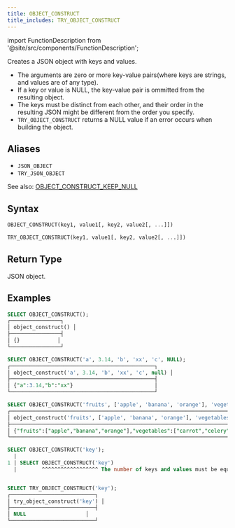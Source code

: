 ```yaml
---
title: OBJECT_CONSTRUCT
title_includes: TRY_OBJECT_CONSTRUCT
---
```

import FunctionDescription from '@site/src/components/FunctionDescription';

<FunctionDescription description="Introduced or updated: v1.2.762"/>

Creates a JSON object with keys and values.

- The arguments are zero or more key-value pairs(where keys are strings, and values are of any type).
- If a key or value is NULL, the key-value pair is ommitted from the resulting object.
- The keys must be distinct from each other, and their order in the resulting JSON might be different from the order you specify.
- `TRY_OBJECT_CONSTRUCT` returns a NULL value if an error occurs when building the object.

## Aliases

- `JSON_OBJECT`
- `TRY_JSON_OBJECT`

See also: [OBJECT_CONSTRUCT_KEEP_NULL](object-construct-keep-null.md)

## Syntax

```sql
OBJECT_CONSTRUCT(key1, value1[, key2, value2[, ...]])

TRY_OBJECT_CONSTRUCT(key1, value1[, key2, value2[, ...]])
```

## Return Type

JSON object.

## Examples

```sql
SELECT OBJECT_CONSTRUCT();
┌────────────────┐
│ object_construct() │
├────────────────┤
│ {}            │
└────────────────┘

SELECT OBJECT_CONSTRUCT('a', 3.14, 'b', 'xx', 'c', NULL);
┌──────────────────────────────────────────────┐
│ object_construct('a', 3.14, 'b', 'xx', 'c', null) │
├──────────────────────────────────────────────┤
│ {"a":3.14,"b":"xx"}                          │
└──────────────────────────────────────────────┘

SELECT OBJECT_CONSTRUCT('fruits', ['apple', 'banana', 'orange'], 'vegetables', ['carrot', 'celery']);
┌──────────────────────────────────────────────────────────────────────────────────────────┐
│ object_construct('fruits', ['apple', 'banana', 'orange'], 'vegetables', ['carrot', 'celery']) │
├──────────────────────────────────────────────────────────────────────────────────────────┤
│ {"fruits":["apple","banana","orange"],"vegetables":["carrot","celery"]}                  │
└──────────────────────────────────────────────────────────────────────────────────────────┘

SELECT OBJECT_CONSTRUCT('key');
  |
1 | SELECT OBJECT_CONSTRUCT('key')
  |        ^^^^^^^^^^^^^^^^^^ The number of keys and values must be equal while evaluating function `object_construct('key')`


SELECT TRY_OBJECT_CONSTRUCT('key');
┌───────────────────────────┐
│ try_object_construct('key') │
├───────────────────────────┤
│ NULL                   │
└───────────────────────────┘
```


